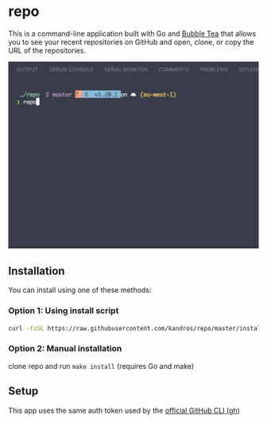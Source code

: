 # repo

This is a command-line application built with Go and [Bubble Tea](https://github.com/charmbracelet/bubbletea) that allows you to see your recent repositories on GitHub and open, clone, or copy the URL of the repositories.

![image](./image.gif)

## Installation

You can install using one of these methods:

### Option 1: Using install script

```bash
curl -fsSL https://raw.githubusercontent.com/kandros/repo/master/install.sh | bash
```

### Option 2: Manual installation
clone repo and run `make install` (requires Go and make)

## Setup
This app uses the same auth token used by the [official GitHub CLI (gh)](https://cli.github.com/)
